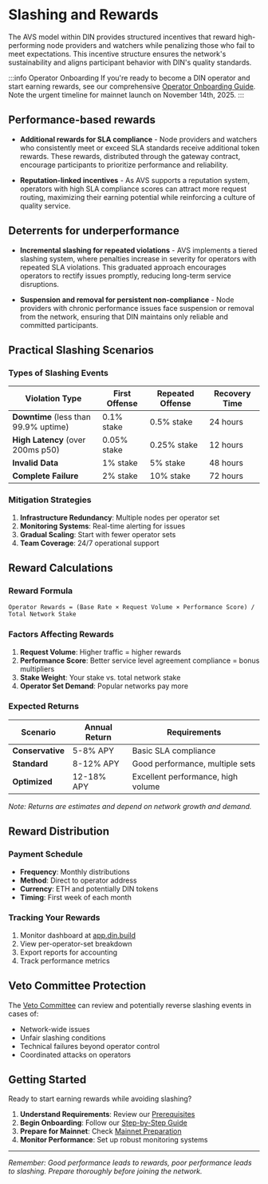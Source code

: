 # Slashing and Rewards

The AVS model within DIN provides structured incentives that reward high-performing node providers and watchers while penalizing those who fail to meet expectations.
This incentive structure ensures the network's sustainability and aligns participant behavior with DIN's quality standards.

:::info Operator Onboarding
If you're ready to become a DIN operator and start earning rewards, see our comprehensive
[Operator Onboarding Guide](./operator-onboarding/index.md).
Note the urgent timeline for mainnet launch on November 14th, 2025.
:::

## Performance-based rewards

- **Additional rewards for SLA compliance** - Node providers and watchers who consistently meet or exceed SLA standards receive additional token rewards.
  These rewards, distributed through the gateway contract, encourage participants to prioritize performance and reliability.

- **Reputation-linked incentives** - As AVS supports a reputation system, operators with high SLA compliance scores
  can attract more request routing, maximizing their earning potential while reinforcing a culture of quality service.

## Deterrents for underperformance

- **Incremental slashing for repeated violations** - AVS implements a tiered slashing system, where penalties increase in severity for operators with repeated SLA violations.
  This graduated approach encourages operators to rectify issues promptly, reducing long-term service disruptions.

- **Suspension and removal for persistent non-compliance** - Node providers with chronic performance issues face
  suspension or removal from the network, ensuring that DIN maintains only reliable and committed participants.

## Practical Slashing Scenarios

### Types of Slashing Events

| Violation Type | First Offense | Repeated Offense | Recovery Time |
|---------------|---------------|------------------|---------------|
| **Downtime** (less than 99.9% uptime) | 0.1% stake | 0.5% stake | 24 hours |
| **High Latency** (over 200ms p50) | 0.05% stake | 0.25% stake | 12 hours |
| **Invalid Data** | 1% stake | 5% stake | 48 hours |
| **Complete Failure** | 2% stake | 10% stake | 72 hours |

### Mitigation Strategies

1. **Infrastructure Redundancy**: Multiple nodes per operator set
2. **Monitoring Systems**: Real-time alerting for issues
3. **Gradual Scaling**: Start with fewer operator sets
4. **Team Coverage**: 24/7 operational support

## Reward Calculations

### Reward Formula

```text
Operator Rewards = (Base Rate × Request Volume × Performance Score) / Total Network Stake
```

### Factors Affecting Rewards

1. **Request Volume**: Higher traffic = higher rewards
2. **Performance Score**: Better service level agreement compliance = bonus multipliers
3. **Stake Weight**: Your stake vs. total network stake
4. **Operator Set Demand**: Popular networks pay more

### Expected Returns

| Scenario | Annual Return | Requirements |
|----------|---------------|--------------|
| **Conservative** | 5-8% APY | Basic SLA compliance |
| **Standard** | 8-12% APY | Good performance, multiple sets |
| **Optimized** | 12-18% APY | Excellent performance, high volume |

*Note: Returns are estimates and depend on network growth and demand.*

## Reward Distribution

### Payment Schedule

- **Frequency**: Monthly distributions
- **Method**: Direct to operator address
- **Currency**: ETH and potentially DIN tokens
- **Timing**: First week of each month

### Tracking Your Rewards

1. Monitor dashboard at [app.din.build](https://app.din.build)
2. View per-operator-set breakdown
3. Export reports for accounting
4. Track performance metrics

## Veto Committee Protection

The [Veto Committee](./veto-committee.md) can review and potentially reverse slashing events in cases of:

- Network-wide issues
- Unfair slashing conditions
- Technical failures beyond operator control
- Coordinated attacks on operators

## Getting Started

Ready to start earning rewards while avoiding slashing?

1. **Understand Requirements**: Review our [Prerequisites](./operator-onboarding/prerequisites.md)
2. **Begin Onboarding**: Follow our [Step-by-Step Guide](./operator-onboarding/index.md)
3. **Prepare for Mainnet**: Check [Mainnet Preparation](./operator-onboarding/mainnet-preparation.md)
4. **Monitor Performance**: Set up robust monitoring systems

---

*Remember: Good performance leads to rewards, poor performance leads to slashing. Prepare thoroughly before joining the network.*
